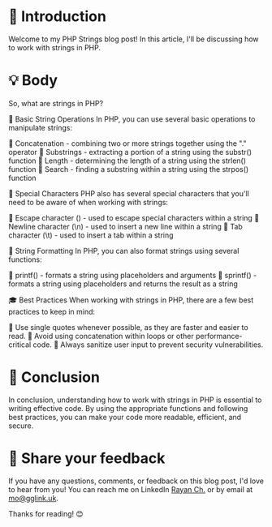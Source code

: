 # 📝 Introduction

Welcome to my PHP Strings blog post! In this article, I'll be discussing how to work with strings in PHP.

# 💡 Body

So, what are strings in PHP?

🧐 Basic String Operations
In PHP, you can use several basic operations to manipulate strings:

🔸 Concatenation - combining two or more strings together using the "." operator
🔸 Substrings - extracting a portion of a string using the substr() function
🔸 Length - determining the length of a string using the strlen() function
🔸 Search - finding a substring within a string using the strpos() function

🌟 Special Characters
PHP also has several special characters that you'll need to be aware of when working with strings:

🔸 Escape character (\) - used to escape special characters within a string
🔸 Newline character (\n) - used to insert a new line within a string
🔸 Tab character (\t) - used to insert a tab within a string

🧐 String Formatting
In PHP, you can also format strings using several functions:

🔸 printf() - formats a string using placeholders and arguments
🔸 sprintf() - formats a string using placeholders and returns the result as a string

🎓 Best Practices
When working with strings in PHP, there are a few best practices to keep in mind:

🔑 Use single quotes whenever possible, as they are faster and easier to read.
🔑 Avoid using concatenation within loops or other performance-critical code.
🔑 Always sanitize user input to prevent security vulnerabilities.

# 🎉 Conclusion

In conclusion, understanding how to work with strings in PHP is essential to writing effective code. By using the appropriate functions and following best practices, you can make your code more readable, efficient, and secure.

# 📣 Share your feedback

If you have any questions, comments, or feedback on this blog post, I'd love to hear from you! You can reach me on LinkedIn [Rayan Ch.](https://www.linkedin.com/in/rayan-ch-b787ab224/) or by email at [mo@gglink.uk](mailto:mo@gglink.uk).

Thanks for reading! 😊
